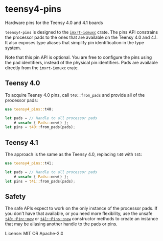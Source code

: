 # teensy4-pins

Hardware pins for the Teensy 4.0 and 4.1 boards

`teensy4-pins` is designed to the [`imxrt-iomuxc`] crate. The pins API constrains
the processor pads to the ones that are available on the Teensy 4.0 and 4.1. It also
exposes type aliases that simplify pin identification in the type system.

[`imxrt-iomuxc`]: https://docs.rs/imxrt-iomuxc/0.1/imxrt_iomuxc/

Note that this pin API is optional. You are free to configure the pins using the
pad identifiers, instead of the physical pin identifiers. Pads are available directly
from the `imxrt-iomuxc` crate.

## Teensy 4.0

To acquire Teensy 4.0 pins, call `t40::from_pads` and provide all
of the processor pads:

```rust
use teensy4_pins::t40;

let pads = // Handle to all processor pads
    # unsafe { Pads::new() };
let pins = t40::from_pads(pads);
```

## Teensy 4.1

The approach is the same as the Teensy 4.0, replacing `t40` with `t41`:

```rust
use teensy4_pins::t41;

let pads = // Handle to all processor pads
    # unsafe { Pads::new() };
let pins = t41::from_pads(pads);
```

## Safety

The safe APIs expect to work on the only instance of the processor pads. If you don't have that
available, or you need more flexibility, use the unsafe [`t40::Pin::new`](t40/struct.Pins.html#method.new)
or [`t41::Pins::new`](t41/struct.Pins.html#method.new) constructor methods to create an instance
that may be aliasing another handle to the pads or pins.

License: MIT OR Apache-2.0
